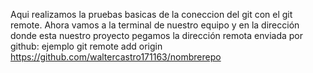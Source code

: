 Aqui realizamos la pruebas basicas de la coneccion del git con el git remote.
Ahora vamos a la terminal de nuestro equipo y en la dirección donde esta nuestro proyecto pegamos la dirección remota enviada por github: ejemplo
git remote add origin https://github.com/waltercastro171163/nombrerepo
